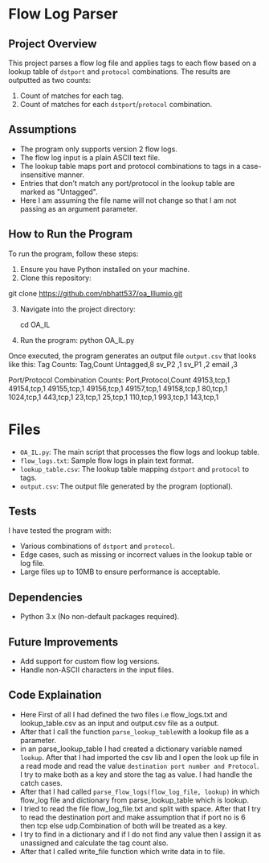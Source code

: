 # Flow Log Parser

## Project Overview
This project parses a flow log file and applies tags to each flow based on a lookup table of `dstport` and `protocol` combinations. The results are outputted as two counts:
1. Count of matches for each tag.
2. Count of matches for each `dstport`/`protocol` combination.

## Assumptions
- The program only supports version 2 flow logs.
- The flow log input is a plain ASCII text file.
- The lookup table maps port and protocol combinations to tags in a case-insensitive manner.
- Entries that don't match any port/protocol in the lookup table are marked as "Untagged".
- Here I am assuming the file name will not change so that I am not passing as an argument parameter.

## How to Run the Program
To run the program, follow these steps:
1. Ensure you have Python installed on your machine.
2. Clone this repository:

git clone https://github.com/nbhatt537/oa_Illumio.git


3. Navigate into the project directory:

    cd OA_IL

4. Run the program:
    python OA_IL.py


Once executed, the program generates an output file `output.csv` that looks like this:
Tag Counts:
Tag,Count
Untagged,8
sv_P2 ,1
sv_P1 ,2
email ,3

Port/Protocol Combination Counts:
Port,Protocol,Count
49153,tcp,1
49154,tcp,1
49155,tcp,1
49156,tcp,1
49157,tcp,1
49158,tcp,1
80,tcp,1
1024,tcp,1
443,tcp,1
23,tcp,1
25,tcp,1
110,tcp,1
993,tcp,1
143,tcp,1


# Files
- `OA_IL.py`: The main script that processes the flow logs and lookup table.
- `flow_logs.txt`: Sample flow logs in plain text format.
- `lookup_table.csv`: The lookup table mapping `dstport` and `protocol` to tags.
- `output.csv`: The output file generated by the program (optional).

## Tests
I have tested the program with:
- Various combinations of `dstport` and `protocol`.
- Edge cases, such as missing or incorrect values in the lookup table or log file.
- Large files up to 10MB to ensure performance is acceptable.

## Dependencies
- Python 3.x (No non-default packages required).

## Future Improvements
- Add support for custom flow log versions.
- Handle non-ASCII characters in the input files.


## Code Explaination
- Here First of all I had defined the two files i.e flow_logs.txt and lookup_table.csv as an input and output.csv file as a output.
- After that I call the function   `parse_lookup_table`with  a lookup file as a parameter.
- in an parse_lookup_table I had created a dictionary variable named `lookup`. After that I had imported the csv lib and I open the look up file in a read mode and read the value `destination port number and Protocol`. I try to make both as a key and store the tag as value. I had handle the catch cases. 
-  After that I had called `parse_flow_logs(flow_log_file, lookup)` in which flow_log file and dictionary from parse_lookup_table which is lookup.
- I tried to read the file flow_log_file.txt and split with space. After that I try to read the destination port and make assumption that if port no is 6 then tcp else udp.Combination of both will be treated as a key.
- I try to find in a dictionary and if I do not find any value then I assign it as unassigned and calculate the tag count also.
- After that I called write_file function which write data in to file.


